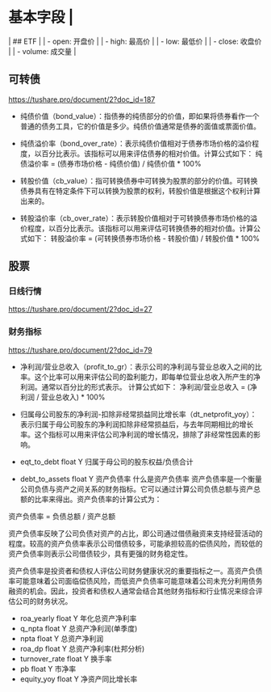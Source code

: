 # 基本字段 |
|  ## ETF |
|  - open: 开盘价 |
|  - high: 最高价 |
|  - low: 最低价 |
|  - close: 收盘价 |
|  - volume: 成交量 |
## 可转债
https://tushare.pro/document/2?doc_id=187
- 纯债价值（bond_value）：指债券的纯债部分的价值，即如果将债券看作一个普通的债务工具，它的价值是多少。纯债价值通常是债券的面值或票面价值。

- 纯债溢价率（bond_over_rate）：表示纯债价值相对于债券市场价格的溢价程度，以百分比表示。该指标可以用来评估债券的相对价值。计算公式如下：
纯债溢价率 = (债券市场价格 - 纯债价值) / 纯债价值 * 100%

- 转股价值（cb_value）：指可转换债券中可转换为股票的部分的价值。可转换债券具有在特定条件下可以转换为股票的权利，转股价值是根据这个权利计算出来的。

- 转股溢价率（cb_over_rate）：表示转股价值相对于可转换债券市场价格的溢价程度，以百分比表示。该指标可以用来评估可转换债券的相对价值。计算公式如下：
转股溢价率 = (可转换债券市场价格 - 转股价值) / 转股价值 * 100%
## 股票
### 日线行情
https://tushare.pro/document/2?doc_id=27
### 财务指标
https://tushare.pro/document/2?doc_id=79

- 净利润/营业总收入（profit_to_gr）：表示公司的净利润与营业总收入之间的比率。这个比率可以用来评估公司的盈利能力，即每单位营业总收入所产生的净利润。通常以百分比的形式表示。
计算公式如下：
净利润/营业总收入 = (净利润 / 营业总收入) * 100%
- 归属母公司股东的净利润-扣除非经常损益同比增长率（dt_netprofit_yoy）：表示归属于母公司股东的净利润扣除非经常损益后，与去年同期相比的增长率。这个指标可以用来评估公司净利润的增长情况，排除了非经常性因素的影响。

- eqt_to_debt	float	Y	归属于母公司的股东权益/负债合计
- debt_to_assets	float	Y	资产负债率 
什么是资产负债率
资产负债率是一个衡量公司负债与资产之间关系的财务指标。它可以通过计算公司负债总额与资产总额的比率来得出。资产负债率的计算公式为：

资产负债率 = 负债总额 / 资产总额

资产负债率反映了公司负债对资产的占比，即公司通过借债融资来支持经营活动的程度。较高的资产负债率表示公司借债较多，可能承担较高的偿债风险，而较低的资产负债率则表示公司借债较少，具有更强的财务稳定性。

资产负债率是投资者和债权人评估公司财务健康状况的重要指标之一。高资产负债率可能意味着公司面临偿债风险，而低资产负债率可能意味着公司未充分利用债务融资的机会。因此，投资者和债权人通常会结合其他财务指标和行业情况来综合评估公司的财务状况。
- roa_yearly	float	Y	年化总资产净利率
- q_npta	float	Y	总资产净利润(单季度)
- npta	float	Y	总资产净利润
- roa_dp float	Y	总资产净利率(杜邦分析)
- turnover_rate    float	Y	换手率
- pb    float	Y	市净率
- equity_yoy    float	Y	净资产同比增长率